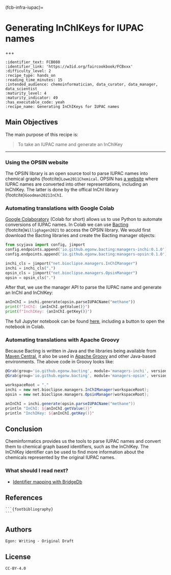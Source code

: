 (fcb-infra-iupac)=
# Generating InChIKeys for IUPAC names

+++
<br/>

````{panels_fairplus}
:identifier_text: FCB080
:identifier_link: 'https://w3id.org/faircookbook/FCBxxx'
:difficulty_level: 2
:recipe_type: hands_on
:reading_time_minutes: 15
:intended_audience: chemoinformatician, data_curator, data_manager, data_scientist  
:maturity_level: 4
:maturity_indicator: 49
:has_executable_code: yeah
:recipe_name: Generating InChIKeys for IUPAC names
```` 

## Main Objectives

The main purpose of this recipe is:

> To take an IUPAC name and generate an InChIKey

---

### Using the OPSIN website

The OPSIN library is an open source tool to parse IUPAC names into chemical graphs {footcite}`Lowe2011Chemical`.
OPSIN has [a website](https://opsin.ch.cam.ac.uk/) where IUPAC names are converted into other representations, including an InChIKey.
The latter is done by the offical InChI library {footcite}`Goodman2021InChI`.

### Automating translations with Google Colab

[Google Colaboratory](https://colab.research.google.com/) (Colab for short) allows us to use Python to automate conversions of IUPAC names.
In Colab we can use [Bacting](https://github.com/egonw/bacting) {footcite}`Willighagen2021`
to access the OPSIN library. We would first download the Bacting libraries and create the Bacting manager objects:

```python
from scyjava import config, jimport
config.endpoints.append('io.github.egonw.bacting:managers-inchi:0.1.0')
config.endpoints.append('io.github.egonw.bacting:managers-opsin:0.1.0')

inchi_cls = jimport("net.bioclipse.managers.InChIManager")
inchi = inchi_cls(".")
opsin_cls = jimport("net.bioclipse.managers.OpsinManager")
opsin = opsin_cls(".")
```

After that, we use the manager API to parse the IUPAC name and generate an InChI and InChIKey:

```python
anInChI = inchi.generate(opsin.parseIUPACName("methane"))
print(f"InChI: {anInChI.getValue()}")
print(f"InchIKey: {anInChI.getKey()}")
```

The full Jupyter notebook can be found [here](https://gist.github.com/egonw/e4c788437a827407457deb764ce8eb93),
including a button to open the notebook in Colab.

### Automating translations with Apache Groovy

Because Bacting is written in Java and the libraries being available from
[Maven Central](https://search.maven.org/), it also be used in
[Apache Groovy](http://www.groovy-lang.org/) and other Java-based environments.
The above code in Groovy looks like:

```groovy
@Grab(group='io.github.egonw.bacting', module='managers-inchi', version='0.1.0')
@Grab(group='io.github.egonw.bacting', module='managers-opsin', version='0.1.0')

workspaceRoot = "."
inchi = new net.bioclipse.managers.InChIManager(workspaceRoot);
opsin = new net.bioclipse.managers.OpsinManager(workspaceRoot);

anInChI = inchi.generate(opsin.parseIUPACName("methane"))
println "InChI: ${anInChI.getValue()}"
println "InchIKey: ${anInChI.getKey()}"
```

## Conclusion

Cheminformatics provides us the tools to parse IUPAC names and convert them to
chemical graph based identifiers, such as the InChIKey. The InChIKey identifier
can be used to find more information about the chemicals represented by the
original IUPAC names.

### What should I read next?
* [Identifier mapping with BridgeDb](https://w3id.org/faircookbook/FCB017)


## References

````{dropdown} **References**
```{footbibliography}
```
````

## Authors

````{authors_fairplus}
Egon: Writing - Original Draft
````


## License

````{license_fairplus}
CC-BY-4.0
````

